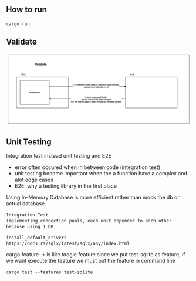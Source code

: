 ## How to run
```
cargo run
```

## Validate
![alt text](image-1.png)

## Unit Testing

Integration test instead unit testing and E2E

- error often occured when in between code (integration test)
- unit testing become important when the a function have a complex and alot edge cases
- E2E: why u testing library in the first place

Using In-Memory Database is more efficient rather than mock the db or actual database.

```
Integration Test
implementing connection pools, each unit depended to each other because using 1 DB.
```

```
install_default_drivers
https://docs.rs/sqlx/latest/sqlx/any/index.html
```

cargo feature -> is like toogle feature
since we put test-sqlite as feature, if we want execute the feature we must put the feature in command line

```
cargo test --features test-sqlite
```
